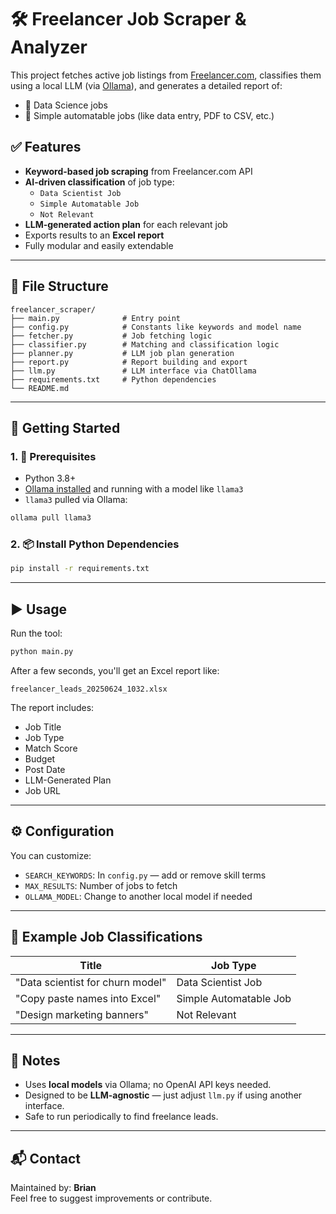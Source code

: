 # 🛠️ Freelancer Job Scraper & Analyzer

This project fetches active job listings from [Freelancer.com](https://freelancer.com), classifies them using a local LLM (via [Ollama](https://ollama.com)), and generates a detailed report of:

- 🧠 Data Science jobs  
- 🤖 Simple automatable jobs (like data entry, PDF to CSV, etc.)

## ✅ Features

- **Keyword-based job scraping** from Freelancer.com API
- **AI-driven classification** of job type:  
  - `Data Scientist Job`  
  - `Simple Automatable Job`  
  - `Not Relevant`
- **LLM-generated action plan** for each relevant job
- Exports results to an **Excel report**
- Fully modular and easily extendable

---

## 📁 File Structure

```
freelancer_scraper/
├── main.py              # Entry point
├── config.py            # Constants like keywords and model name
├── fetcher.py           # Job fetching logic
├── classifier.py        # Matching and classification logic
├── planner.py           # LLM job plan generation
├── report.py            # Report building and export
├── llm.py               # LLM interface via ChatOllama
├── requirements.txt     # Python dependencies
└── README.md
```

---

## 🚀 Getting Started

### 1. 🧱 Prerequisites

- Python 3.8+
- [Ollama installed](https://ollama.com/download) and running with a model like `llama3`
- `llama3` pulled via Ollama:

```bash
ollama pull llama3
```

### 2. 📦 Install Python Dependencies

```bash
pip install -r requirements.txt
```

---

## ▶️ Usage

Run the tool:

```bash
python main.py
```

After a few seconds, you'll get an Excel report like:

```
freelancer_leads_20250624_1032.xlsx
```

The report includes:
- Job Title
- Job Type
- Match Score
- Budget
- Post Date
- LLM-Generated Plan
- Job URL

---

## ⚙️ Configuration

You can customize:

- `SEARCH_KEYWORDS`: In `config.py` — add or remove skill terms
- `MAX_RESULTS`: Number of jobs to fetch
- `OLLAMA_MODEL`: Change to another local model if needed

---

## 🧠 Example Job Classifications

| Title                              | Job Type               |
|------------------------------------|------------------------|
| "Data scientist for churn model"   | Data Scientist Job     |
| "Copy paste names into Excel"      | Simple Automatable Job |
| "Design marketing banners"         | Not Relevant           |

---

## 📌 Notes

- Uses **local models** via Ollama; no OpenAI API keys needed.
- Designed to be **LLM-agnostic** — just adjust `llm.py` if using another interface.
- Safe to run periodically to find freelance leads.

---

## 📬 Contact

Maintained by: **Brian**  
Feel free to suggest improvements or contribute.

